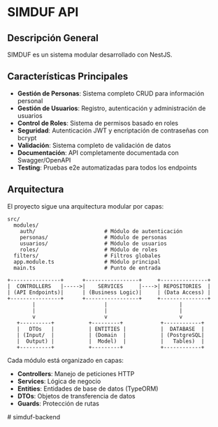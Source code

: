 # SIMDUF API

## Descripción General

SIMDUF es un sistema modular desarrollado con NestJS.

## Características Principales

- **Gestión de Personas**: Sistema completo CRUD para información personal
- **Gestión de Usuarios**: Registro, autenticación y administración de usuarios
- **Control de Roles**: Sistema de permisos basado en roles
- **Seguridad**: Autenticación JWT y encriptación de contraseñas con bcrypt
- **Validación**: Sistema completo de validación de datos
- **Documentación**: API completamente documentada con Swagger/OpenAPI
- **Testing**: Pruebas e2e automatizadas para todos los endpoints

## Arquitectura

El proyecto sigue una arquitectura modular por capas:

```plaintext
src/
  modules/
    auth/                      # Módulo de autenticación 
    personas/                  # Módulo de personas
    usuarios/                  # Módulo de usuarios
    roles/                     # Módulo de roles
  filters/                     # Filtros globales
  app.module.ts                # Módulo principal
  main.ts                      # Punto de entrada
```

```plaintext
+----------------+      +-----------------+     +---------------+
|  CONTROLLERS   |----->|    SERVICES     |---->| REPOSITORIES  |
| (API Endpoints)|      | (Business Logic)|     | (Data Access) |
+----------------+      +-----------------+     +---------------+
        |                      |                       |
        |                      |                       |
        v                      v                       v
   +----------+           +---------+            +------------+
   |   DTOs   |           | ENTITIES |           |  DATABASE  |
   | (Input/  |           | (Domain  |           | (PostgreSQL|
   |  Output) |           |  Model)  |           |   Tables)  |
   +----------+           +---------+            +------------+
```
  
Cada módulo está organizado en capas:

- **Controllers**: Manejo de peticiones HTTP
- **Services**: Lógica de negocio
- **Entities**: Entidades de base de datos (TypeORM)
- **DTOs**: Objetos de transferencia de datos
- **Guards**: Protección de rutas

#   s i m d u f - b a c k e n d  
 